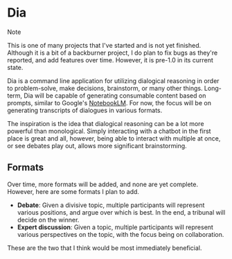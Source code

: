 # Dia

> [!note]
> This is one of many projects that I've started and is not yet finished. Although it is a bit of a backburner project, I do plan to fix bugs as they're reported, and add features over time. However, it is pre-1.0 in its current state.

Dia is a command line application for utilizing dialogical reasoning in order to problem-solve, make decisions, brainstorm, or many other things. Long-term, Dia will be capable of generating consumable content based on prompts, similar to Google's [NotebookLM](https://notebooklm.google.com/). For now, the focus will be on generating transcripts of dialogues in various formats.

The inspiration is the idea that dialogical reasoning can be a lot more powerful than monological. Simply interacting with a chatbot in the first place is great and all, however, being able to interact with multiple at once, or see debates play out, allows more significant brainstorming.

## Formats
Over time, more formats will be added, and none are yet complete. However, here are some formats I plan to add.
- **Debate**: Given a divisive topic, multiple participants will represent various positions, and argue over which is best. In the end, a tribunal will decide on the winner.
- **Expert discussion**: Given a topic, multiple participants will represent various perspectives on the topic, with the focus being on collaboration.

These are the two that I think would be most immediately beneficial.
